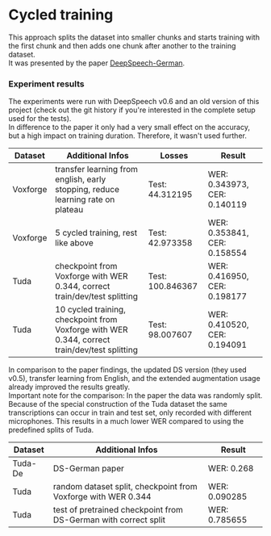 # Cycled training

This approach splits the dataset into smaller chunks and starts training with the first chunk
and then adds one chunk after another to the training dataset. \
It was presented by the paper
[DeepSpeech-German](https://www.researchgate.net/publication/336532830_German_End-to-end_Speech_Recognition_based_on_DeepSpeech).

### Experiment results

The experiments were run with DeepSpeech v0.6 and an old version of this project (check out the
git history if you're interested in the complete setup used for the tests). \
In difference to the paper it only had a very small effect on the accuracy,
but a high impact on training duration. Therefore, it wasn't used further.

| Dataset  | Additional Infos                                                                              | Losses           | Result                       |
| -------- | --------------------------------------------------------------------------------------------- | ---------------- | ---------------------------- |
| Voxforge | transfer learning from english, early stopping, reduce learning rate on plateau               | Test: 44.312195  | WER: 0.343973, CER: 0.140119 |
| Voxforge | 5 cycled training, rest like above                                                            | Test: 42.973358  | WER: 0.353841, CER: 0.158554 |
| Tuda     | checkpoint from Voxforge with WER 0.344, correct train/dev/test splitting                     | Test: 100.846367 | WER: 0.416950, CER: 0.198177 |
| Tuda     | 10 cycled training, checkpoint from Voxforge with WER 0.344, correct train/dev/test splitting | Test: 98.007607  | WER: 0.410520, CER: 0.194091 |

In comparison to the paper findings, the updated DS version (they used v0.5), transfer learning from English,
and the extended augmentation usage already improved the results greatly. \
Important note for the comparison: In the paper the data was randomly split. Because of the special construction of the Tuda dataset
the same transcriptions can occur in train and test set, only recorded with different microphones.
This results in a much lower WER compared to using the predefined splits of Tuda.

| Dataset | Additional Infos                                                | Result        |
| ------- | --------------------------------------------------------------- | ------------- |
| Tuda-De | DS-German paper                                                 | WER: 0.268    |
| Tuda    | random dataset split, checkpoint from Voxforge with WER 0.344   | WER: 0.090285 |
| Tuda    | test of pretrained checkpoint from DS-German with correct split | WER: 0.785655 |
